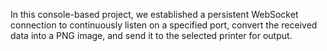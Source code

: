 In this console-based project, we established a persistent WebSocket connection to continuously listen on a specified port, convert the received data into a PNG image, and send it to the selected printer for output.
